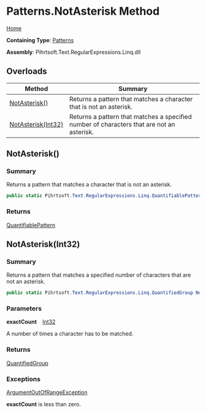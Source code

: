 # Patterns\.NotAsterisk Method

[Home](../../../../../../README.md)

**Containing Type**: [Patterns](../README.md)

**Assembly**: Pihrtsoft\.Text\.RegularExpressions\.Linq\.dll

## Overloads

| Method | Summary |
| ------ | ------- |
| [NotAsterisk()](#Pihrtsoft_Text_RegularExpressions_Linq_Patterns_NotAsterisk) | Returns a pattern that matches a character that is not an asterisk\. |
| [NotAsterisk(Int32)](#Pihrtsoft_Text_RegularExpressions_Linq_Patterns_NotAsterisk_System_Int32_) | Returns a pattern that matches a specified number of characters that are not an asterisk\. |

## NotAsterisk\(\) <a name="Pihrtsoft_Text_RegularExpressions_Linq_Patterns_NotAsterisk"></a>

### Summary

Returns a pattern that matches a character that is not an asterisk\.

```csharp
public static Pihrtsoft.Text.RegularExpressions.Linq.QuantifiablePattern NotAsterisk()
```

### Returns

[QuantifiablePattern](../../QuantifiablePattern/README.md)

## NotAsterisk\(Int32\) <a name="Pihrtsoft_Text_RegularExpressions_Linq_Patterns_NotAsterisk_System_Int32_"></a>

### Summary

Returns a pattern that matches a specified number of characters that are not an asterisk\.

```csharp
public static Pihrtsoft.Text.RegularExpressions.Linq.QuantifiedGroup NotAsterisk(int exactCount)
```

### Parameters

**exactCount** &ensp; [Int32](https://docs.microsoft.com/en-us/dotnet/api/system.int32)

A number of times a character has to be matched\.

### Returns

[QuantifiedGroup](../../QuantifiedGroup/README.md)

### Exceptions

[ArgumentOutOfRangeException](https://docs.microsoft.com/en-us/dotnet/api/system.argumentoutofrangeexception)

**exactCount** is less than zero\.

